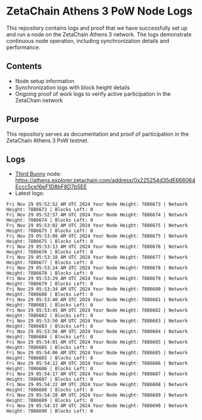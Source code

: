 # ZetaChain Athens 3 PoW Node Logs
This repository contains logs and proof that we have successfully set up and run a node on the ZetaChain Athens 3 network. The logs demonstrate continuous node operation, including synchronization details and performance.

## Contents
- Node setup information
- Synchronization logs with block height details
- Ongoing proof of work logs to verify active participation in the ZetaChain network

## Purpose
This repository serves as documentation and proof of participation in the ZetaChain Athens 3 PoW testnet.

## Logs

- [Third Bunny](https://thirdbunny.xyz/) node: https://athens.explorer.zetachain.com/address/0x225254d35dE666064Eccc5ce16eF1D8bF8D7b5EE
- Latest logs:
```
Fri Nov 29 05:52:52 AM UTC 2024 Your Node Height: 7886673 | Network Height: 7886673 | Blocks Left: 0
Fri Nov 29 05:52:57 AM UTC 2024 Your Node Height: 7886674 | Network Height: 7886674 | Blocks Left: 0
Fri Nov 29 05:53:02 AM UTC 2024 Your Node Height: 7886675 | Network Height: 7886675 | Blocks Left: 0
Fri Nov 29 05:53:08 AM UTC 2024 Your Node Height: 7886675 | Network Height: 7886675 | Blocks Left: 0
Fri Nov 29 05:53:13 AM UTC 2024 Your Node Height: 7886676 | Network Height: 7886676 | Blocks Left: 0
Fri Nov 29 05:53:18 AM UTC 2024 Your Node Height: 7886677 | Network Height: 7886677 | Blocks Left: 0
Fri Nov 29 05:53:24 AM UTC 2024 Your Node Height: 7886678 | Network Height: 7886678 | Blocks Left: 0
Fri Nov 29 05:53:29 AM UTC 2024 Your Node Height: 7886679 | Network Height: 7886679 | Blocks Left: 0
Fri Nov 29 05:53:34 AM UTC 2024 Your Node Height: 7886680 | Network Height: 7886680 | Blocks Left: 0
Fri Nov 29 05:53:40 AM UTC 2024 Your Node Height: 7886681 | Network Height: 7886681 | Blocks Left: 0
Fri Nov 29 05:53:45 AM UTC 2024 Your Node Height: 7886682 | Network Height: 7886682 | Blocks Left: 0
Fri Nov 29 05:53:50 AM UTC 2024 Your Node Height: 7886683 | Network Height: 7886683 | Blocks Left: 0
Fri Nov 29 05:53:56 AM UTC 2024 Your Node Height: 7886684 | Network Height: 7886684 | Blocks Left: 0
Fri Nov 29 05:54:01 AM UTC 2024 Your Node Height: 7886685 | Network Height: 7886685 | Blocks Left: 0
Fri Nov 29 05:54:06 AM UTC 2024 Your Node Height: 7886685 | Network Height: 7886685 | Blocks Left: 0
Fri Nov 29 05:54:12 AM UTC 2024 Your Node Height: 7886686 | Network Height: 7886686 | Blocks Left: 0
Fri Nov 29 05:54:17 AM UTC 2024 Your Node Height: 7886687 | Network Height: 7886687 | Blocks Left: 0
Fri Nov 29 05:54:22 AM UTC 2024 Your Node Height: 7886688 | Network Height: 7886688 | Blocks Left: 0
Fri Nov 29 05:54:28 AM UTC 2024 Your Node Height: 7886689 | Network Height: 7886689 | Blocks Left: 0
Fri Nov 29 05:54:33 AM UTC 2024 Your Node Height: 7886690 | Network Height: 7886690 | Blocks Left: 0
```

